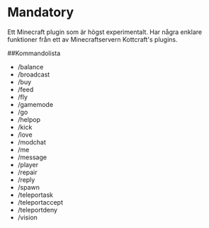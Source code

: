 # Mandatory
Ett Minecraft plugin som är högst experimentalt. Har några enklare funktioner från ett av Minecraftservern Kottcraft's plugins.

##Kommandolista

- /balance
- /broadcast
- /buy
- /feed
- /fly
- /gamemode
- /go
- /helpop
- /kick
- /love
- /modchat
- /me
- /message
- /player
- /repair
- /reply
- /spawn
- /teleportask
- /teleportaccept
- /teleportdeny
- /vision
